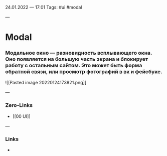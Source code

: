24.01.2022 — 17:01
Tags: #ui #modal

—
# Modal
### Модальное окно — разновидность всплывающего окна. Оно появляется на большую часть экрана и блокирует работу с остальным сайтом. Это может быть форма обратной связи, или просмотр фотографий в вк и фейсбуке.

![[Pasted image 20220124173821.png]]


—
### Zero-Links
- [[00 UI]]

—
### Links
- 
